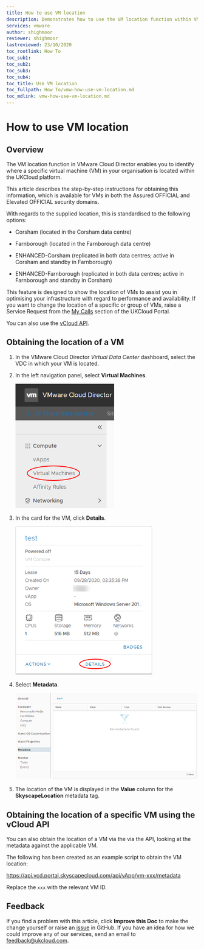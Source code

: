 ```yaml
---
title: How to use VM location
description: Demonstrates how to use the VM location function within VMware Cloud Director to show the logical location of a specific virtual machine in your organisation
services: vmware
author: shighmoor
reviewer: shighmoor
lastreviewed: 23/10/2020
toc_rootlink: How To
toc_sub1: 
toc_sub2:
toc_sub3:
toc_sub4:
toc_title: Use VM location
toc_fullpath: How To/vmw-how-use-vm-location.md
toc_mdlink: vmw-how-use-vm-location.md
---
```


# How to use VM location

## Overview

The VM location function in VMware Cloud Director enables you to identify where a specific virtual machine (VM) in your organisation is located within the UKCloud platform.

This article describes the step-by-step instructions for obtaining this information, which is available for VMs in both the Assured OFFICIAL and Elevated OFFICIAL security domains.

With regards to the supplied location, this is standardised to the following options:

- Corsham (located in the Corsham data centre)

- Farnborough (located in the Farnborough data centre)

- ENHANCED-Corsham (replicated in both data centres; active in Corsham and standby in Farnborough)

- ENHANCED-Farnborough (replicated in both data centres; active in Farnborough and standby in Corsham)

This feature is designed to show the location of VMs to assist you in optimising your infrastructure with regard to performance and availability. If you want to change the location of a specific or group of VMs, raise a Service Request from the [My Calls](https://portal.skyscapecloud.com/support/ivanti) section of the UKCloud Portal.

You can also use the [vCloud API](#obtaining-the-location-of-a-specific-vm-using-the-vcloud-api).

## Obtaining the location of a VM

1. In the VMware Cloud Director *Virtual Data Center* dashboard, select the VDC in which your VM is located.

2. In the left navigation panel, select **Virtual Machines**.

    ![Virtual Machines menu option](images/vmw-vcd10.1-tab-vms.png)

3. In the card for the VM, click **Details**.

    ![VM Details menu option](images/vmw-vcd10.1-mnu-vm-details.png)

4. Select **Metadata**.

    ![VM details -- Metadata](images/vmw-vcd10.1-vm-location-metadata.png)

5. The location of the VM is displayed in the **Value** column for the **SkyscapeLocation** metadata tag.

## Obtaining the location of a specific VM using the vCloud API

You can also obtain the location of a VM via the via the API, looking at the metadata against the applicable VM.

The following has been created as an example script to obtain the VM location:

https://api.vcd.portal.skyscapecloud.com/api/vApp/vm-xxx/metadata

Replace the `xxx` with the relevant VM ID.

## Feedback

If you find a problem with this article, click **Improve this Doc** to make the change yourself or raise an [issue](https://github.com/UKCloud/documentation/issues) in GitHub. If you have an idea for how we could improve any of our services, send an email to <feedback@ukcloud.com>.
